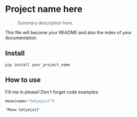 # Project name here
> Summary description here.


This file will become your README and also the index of your documentation.

## Install

`pip install your_project_name`

## How to use

Fill me in please! Don't forget code examples:

```python
meow(name="Satyajuit")
```




    'Meow Satyajuit'


